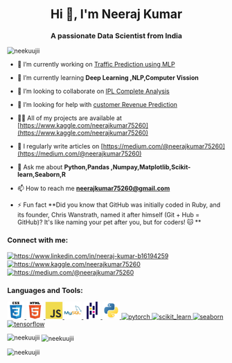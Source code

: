 <h1 align="center">Hi 👋, I'm Neeraj Kumar</h1>
<h3 align="center">A passionate Data Scientist from India</h3>

<p align="left"> <img src="https://komarev.com/ghpvc/?username=neekuujii&label=Profile%20views&color=0e75b6&style=flat" alt="neekuujii" /> </p>

- 🔭 I’m currently working on [Traffic Prediction using MLP](https://www.kaggle.com/code/neerajkumar75260/traffic-prediction-mlp?kernelSessionId=171899250)

- 🌱 I’m currently learning **Deep Learning ,NLP,Computer Vission**

- 👯 I’m looking to collaborate on [IPL Complete Analysis](https://www.kaggle.com/code/neerajkumar75260/ipl-complete-analysis?kernelSessionId=171908560)

- 🤝 I’m looking for help with [customer Revenue Prediction](https://www.kaggle.com/code/neerajkumar75260/google-analytics-customer-revenue-prediction)

- 👨‍💻 All of my projects are available at [https://www.kaggle.com/neerajkumar75260](https://www.kaggle.com/neerajkumar75260)

- 📝 I regularly write articles on [https://medium.com/@neerajkumar75260](https://medium.com/@neerajkumar75260)

- 💬 Ask me about **Python,Pandas ,Numpay,Matplotlib,Scikit-learn,Seaborn,R**

- 📫 How to reach me **neerajkumar75260@gmail.com**

- ⚡ Fun fact **Did you know that GitHub was initially coded in Ruby, and its founder, Chris Wanstrath, named it after himself (Git + Hub = GitHub)? It's like naming your pet after you, but for coders! 🐱 **

<h3 align="left">Connect with me:</h3>
<p align="left">
<a href="https://linkedin.com/in/https://www.linkedin.com/in/neeraj-kumar-b16194259" target="blank"><img align="center" src="https://raw.githubusercontent.com/rahuldkjain/github-profile-readme-generator/master/src/images/icons/Social/linked-in-alt.svg" alt="https://www.linkedin.com/in/neeraj-kumar-b16194259" height="30" width="40" /></a>
<a href="https://kaggle.com/https://www.kaggle.com/neerajkumar75260" target="blank"><img align="center" src="https://raw.githubusercontent.com/rahuldkjain/github-profile-readme-generator/master/src/images/icons/Social/kaggle.svg" alt="https://www.kaggle.com/neerajkumar75260" height="30" width="40" /></a>
<a href="https://medium.com/https://medium.com/@neerajkumar75260" target="blank"><img align="center" src="https://raw.githubusercontent.com/rahuldkjain/github-profile-readme-generator/master/src/images/icons/Social/medium.svg" alt="https://medium.com/@neerajkumar75260" height="30" width="40" /></a>
</p>

<h3 align="left">Languages and Tools:</h3>
<p align="left"> <a href="https://www.w3schools.com/css/" target="_blank" rel="noreferrer"> <img src="https://raw.githubusercontent.com/devicons/devicon/master/icons/css3/css3-original-wordmark.svg" alt="css3" width="40" height="40"/> </a> <a href="https://www.w3.org/html/" target="_blank" rel="noreferrer"> <img src="https://raw.githubusercontent.com/devicons/devicon/master/icons/html5/html5-original-wordmark.svg" alt="html5" width="40" height="40"/> </a> <a href="https://developer.mozilla.org/en-US/docs/Web/JavaScript" target="_blank" rel="noreferrer"> <img src="https://raw.githubusercontent.com/devicons/devicon/master/icons/javascript/javascript-original.svg" alt="javascript" width="40" height="40"/> </a> <a href="https://www.mysql.com/" target="_blank" rel="noreferrer"> <img src="https://raw.githubusercontent.com/devicons/devicon/master/icons/mysql/mysql-original-wordmark.svg" alt="mysql" width="40" height="40"/> </a> <a href="https://pandas.pydata.org/" target="_blank" rel="noreferrer"> <img src="https://raw.githubusercontent.com/devicons/devicon/2ae2a900d2f041da66e950e4d48052658d850630/icons/pandas/pandas-original.svg" alt="pandas" width="40" height="40"/> </a> <a href="https://www.python.org" target="_blank" rel="noreferrer"> <img src="https://raw.githubusercontent.com/devicons/devicon/master/icons/python/python-original.svg" alt="python" width="40" height="40"/> </a> <a href="https://pytorch.org/" target="_blank" rel="noreferrer"> <img src="https://www.vectorlogo.zone/logos/pytorch/pytorch-icon.svg" alt="pytorch" width="40" height="40"/> </a> <a href="https://scikit-learn.org/" target="_blank" rel="noreferrer"> <img src="https://upload.wikimedia.org/wikipedia/commons/0/05/Scikit_learn_logo_small.svg" alt="scikit_learn" width="40" height="40"/> </a> <a href="https://seaborn.pydata.org/" target="_blank" rel="noreferrer"> <img src="https://seaborn.pydata.org/_images/logo-mark-lightbg.svg" alt="seaborn" width="40" height="40"/> </a> <a href="https://www.tensorflow.org" target="_blank" rel="noreferrer"> <img src="https://www.vectorlogo.zone/logos/tensorflow/tensorflow-icon.svg" alt="tensorflow" width="40" height="40"/> </a> </p>

<p><img align="left" src="https://github-readme-stats.vercel.app/api/top-langs?username=neekuujii2&show_icons=true&locale=en&layout=compact" alt="neekuujii" /></p>

<p>&nbsp;<img align="center" src="https://github-readme-stats.vercel.app/api?username=neekuujii2&show_icons=true&locale=en" alt="neekuujii" /></p>

<p><img align="center" src="https://github-readme-streak-stats.herokuapp.com/?user=neekuujii2&" alt="neekuujii" /></p>
